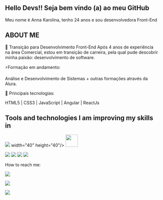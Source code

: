 ## Hello Devs!! Seja bem vindo (a) ao meu GitHub
Meu nome é Anna Karolina, tenho 24 anos e sou desenvolvedora Front-End

## ABOUT ME 

🔭 Transição para Desenvolvimento Front-End
Após 4 anos de experiência na área Comercial, estou em transição de carreira, pela qual pude descobrir minha paixão: desenvolvimento de software.  

⚡Formação em andamento: 

Análise e Desenvolvimento de Sistemas + outras formações através da Alura.

🌱 Principais tecnologias: 

HTML5 | CSS3 | JavaScript | Angular | ReactJs

## Tools and technologies I am improving my skills in

<img src="https://cdn.jsdelivr.net/gh/devicons/devicon@latest/icons/javascript/javascript-original.svg" /> width="40" height="40"/> <img loading="lazy" src="https://cdn.jsdelivr.net/gh/devicons/devicon/icons/linux/linux-original.svg" width="40" height="40"/>
          
<img src="https://cdn.jsdelivr.net/gh/devicons/devicon@latest/icons/html5/html5-original-wordmark.svg" />
          
<img src="https://cdn.jsdelivr.net/gh/devicons/devicon@latest/icons/react/react-original-wordmark.svg" />
          
<img src="https://cdn.jsdelivr.net/gh/devicons/devicon@latest/icons/angular/angular-original.svg" />
          
<img src="https://cdn.jsdelivr.net/gh/devicons/devicon@latest/icons/python/python-original-wordmark.svg" />

How to reach me:    

<div> <a href="https://instagram.com/_a.karolinaa" target="_blank"><img loading="lazy" src="https://img.shields.io/badge/-Instagram-%23E4405F?style=for-the-badge&logo=instagram&logoColor=white" target="_blank"></a>

<a href = "mailto:anna.sampaio01@gmail.com"><img loading="lazy" src="https://img.shields.io/badge/Gmail-D14836?style=for-the-badge&logo=gmail&logoColor=white" target="_blank"></a>

<a href="https://www.linkedin.com/in/anna-karolina-51b8a3214" target="_blank"><img loading="lazy" src="https://img.shields.io/badge/-LinkedIn-%230077B5?style=for-the-badge&logo=linkedin&logoColor=white" target="_blank"></a>
</div>



<!--
**annakdss/annakdss** is a ✨ _special_ ✨ repository because its `README.md` (this file) appears on your GitHub profile.


- 🔭 I’m currently working on the commercial area of an industry as a salesperson, so I found myself in the tech field and I am taking the initiative in my career transition.
- 🌱 I’m currently learning Programming Logic with JavaScript, HTML, CSS, React, and Angular.
- I am seeking guidance on how to continue building my portfolio and projects.
- 👯 I’m looking to collaborate on Front-End
- 😄 Pronouns: She/Her
- ⚡ Fun fact: I love spending quality time with the people I care about.

## Tools and technologies I am improving my skills in

            <img src="https://cdn.jsdelivr.net/gh/devicons/devicon@latest/icons/javascript/javascript-original.svg" />
          
            <img src="https://cdn.jsdelivr.net/gh/devicons/devicon@latest/icons/html5/html5-original-wordmark.svg" />
          
            <img src="https://cdn.jsdelivr.net/gh/devicons/devicon@latest/icons/react/react-original-wordmark.svg" />
          
            <img src="https://cdn.jsdelivr.net/gh/devicons/devicon@latest/icons/angular/angular-original.svg" />
          
            <img src="https://cdn.jsdelivr.net/gh/devicons/devicon@latest/icons/python/python-original-wordmark.svg" />

## How to reach me:    

<a href="https://instagram.com/_a.karolinaa" target="_blank"><img loading="lazy" src="https://img.shields.io/badge/-Instagram-%23E4405F?style=for-the-badge&logo=instagram&logoColor=white" target="_blank"></a> <a href = "mailto:anna.sampaio01@gmail.com"><img loading="lazy" src="https://img.shields.io/badge/Gmail-D14836?style=for-the-badge&logo=gmail&logoColor=white" target="_blank"></a> <a href="https://www.linkedin.com/in/anna-karolina-51b8a3214" target="_blank"><img loading="lazy" src="https://img.shields.io/badge/-LinkedIn-%230077B5?style=for-the-badge&logo=linkedin&logoColor=white" target="_blank"></a>   
</div>

 <div>
<a href="https://github.com/annakdss">
<img loading="lazy" height="180em" src="https://github-readme-stats.vercel.app/api/top-langs/?username=seu-usuário-aqui&layout=compact&langs_count=7&theme=dracula"/>
<img loading="lazy" height="180em" src="https://github-readme-stats.vercel.app/api?username=seu-usuário-aqui&show_icons=true&theme=dracula&include_all_commits=true&count_private=true"/>
</div>

